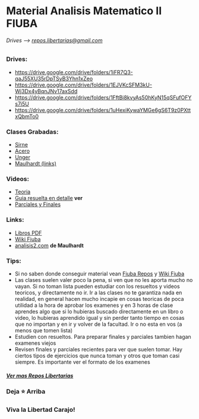 # Material Analisis Matematico II FIUBA
###### Drives --> repos.libertarias@gmail.com

### Drives:
* https://drive.google.com/drive/folders/1iFR7Q3-qaJ55XU35rDpTSyB3Yhn1xZeo
* https://drive.google.com/drive/folders/1EJVKcSFM3kU-Wj3Dx4yBqnJNv17axSdd
* https://drive.google.com/drive/folders/1FftBi8kvyAs50hKyN15qSFufOFYs7i5U
* https://drive.google.com/drive/folders/1uHexiKywaYMGe6gS6T9z0PXttxQbmTo0

### Clases Grabadas:
* [Sirne](https://drive.google.com/drive/folders/1ZNFWQslerkyu2erbAPtoTYn4b-48Hgdw)
* [Acero](https://drive.google.com/drive/folders/1kwbR-EFoM4QkO2MWx3RY848uhpuzcscf)
* [Unger](https://www.youtube.com/playlist?list=PLqHR9oqOF2BWKSZ-SKu_dTYP4lAyRHbpN)
* [Maulhardt (links)](https://docs.google.com/document/d/1i2pwVVZkdPDD4nEYoSHNFVfR2Q2EvCzXb80EO8nJySI/edit)

### Videos:
* [Teoria](https://www.youtube.com/playlist?list=PLovUfzQicsXtmp6FcripzKR5CgGfiFL9o)
* [Guia resuelta en detalle](https://www.youtube.com/playlist?list=PLovUfzQicsXtGZz53C-VJpkjhSCRpuuzQ) __ver__
* [Parciales y Finales](https://www.youtube.com/playlist?list=PLovUfzQicsXve14fq9TaObnYJcogzUK1T)

### Links:
* [Libros PDF](https://drive.google.com/drive/folders/1p-fBy_jR-qgl5joIfljWK70Cy2-V-LC1)
* [Wiki Fiuba](http://wiki.foros-fiuba.com.ar/materias:61:03)
* [analisis2.com](https://analisis2.com/) __de Maulhardt__

### Tips:
* Si no saben donde conseguir material vean [Fiuba Repos](https://fede.dm/FIUBA-Repos/) y [Wiki Fiuba](http://wiki.foros-fiuba.com.ar/materias)
* Las clases suelen valer poco la pena, si ven que no les aporta mucho no vayan. Si no toman lista pueden estudiar con los resueltos y videos teoricos, y directamente no ir. Ir a las clases no te garantiza nada en realidad, en general hacen mucho incapie en cosas teoricas de poca utilidad a la hora de aprobar los examenes y en 3 horas de clase aprendes algo que si lo hubieras buscado directamente en un libro o video, lo hubieras aprendido igual y sin perder tanto tiempo en cosas que no importan y en ir y volver de la facultad. Ir o no esta en vos (a menos que tomen lista)
* Estudien con resueltos. Para preparar finales y parciales tambien hagan examenes viejos
* Revisen finales y parciales recientes para ver que suelen tomar. Hay ciertos tipos de ejercicios que nunca toman y otros que toman casi siempre. Es importante ver el formato de los examenes



##### [Ver mas Repos Libertarias](https://github.com/jporro?tab=repositories&q=&type=&language=&sort=stargazers)
### Deja **⭐** Arriba
### Viva la Libertad Carajo! 
